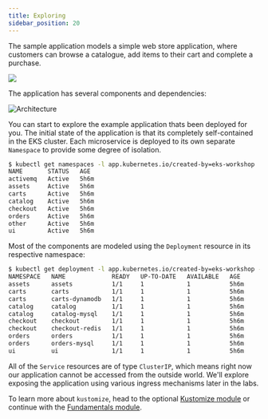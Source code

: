 ```yaml
---
title: Exploring
sidebar_position: 20
---
```


The sample application models a simple web store application, where customers can browse a catalogue, add items to their cart and complete a purchase.

<browser url="-">
<img src="https://github.com/niallthomson/microservices-demo/raw/master/docs/images/screenshot.png"/>
</browser>

The application has several components and dependencies:

![Architecture](https://github.com/niallthomson/microservices-demo/raw/master/docs/images/architecture.png)

You can start to explore the example application thats been deployed for you. The initial state of the application is that its completely self-contained in the EKS cluster. Each microservice is deployed to its own separate `Namespace` to provide some degree of isolation.

```bash
$ kubectl get namespaces -l app.kubernetes.io/created-by=eks-workshop
NAME       STATUS   AGE
activemq   Active   5h6m
assets     Active   5h6m
carts      Active   5h6m
catalog    Active   5h6m
checkout   Active   5h6m
orders     Active   5h6m
other      Active   5h6m
ui         Active   5h6m
```

Most of the components are modeled using the `Deployment` resource in its respective namespace:

```bash
$ kubectl get deployment -l app.kubernetes.io/created-by=eks-workshop -A
NAMESPACE   NAME             READY   UP-TO-DATE   AVAILABLE   AGE
assets      assets           1/1     1            1           5h6m
carts       carts            1/1     1            1           5h6m
carts       carts-dynamodb   1/1     1            1           5h6m
catalog     catalog          1/1     1            1           5h6m
catalog     catalog-mysql    1/1     1            1           5h6m
checkout    checkout         1/1     1            1           5h6m
checkout    checkout-redis   1/1     1            1           5h6m
orders      orders           1/1     1            1           5h6m
orders      orders-mysql     1/1     1            1           5h6m
ui          ui               1/1     1            1           5h6m
```

All of the `Service` resources are of type `ClusterIP`, which means right now our application cannot be accessed from the outside world. We'll explore exposing the application using various ingress mechanisms later in the labs.

To learn more about `kustomize`, head to the optional [Kustomize module](../kustomize) or continue with the [Fundamentals module](/docs/fundamentals).